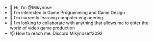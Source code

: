 - 👋 Hi, I’m @Mikynose
- 👀 I’m interested in Game Programming and Game Design
- 🌱 I’m currently learning computer engineering
- 💞️ I’m looking to collaborate with anything that allows me to enter the world of video game production
- 📫 How to reach me: Discord Mikynose#3092

<!---
Mikynose/Mikynose is a ✨ special ✨ repository because its `README.md` (this file) appears on your GitHub profile.
You can click the Preview link to take a look at your changes.
--->
